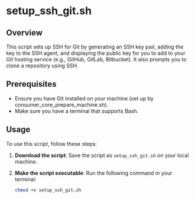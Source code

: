 # setup_ssh_git.sh

## Overview
This script sets up SSH for Git by generating an SSH key pair, adding the key to the SSH agent, and displaying the public key for you to add to your Git hosting service (e.g., GitHub, GitLab, Bitbucket). It also prompts you to clone a repository using SSH.

## Prerequisites
- Ensure you have Git installed on your machine (set up by consumer_core_prepare_machine.sh).
- Make sure you have a terminal that supports Bash.

## Usage
To use this script, follow these steps:

1. **Download the script**:
   Save the script as `setup_ssh_git.sh` on your local machine.

2. **Make the script executable**:
   Run the following command in your terminal:
   ```bash
   chmod +x setup_ssh_git.sh
